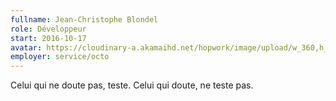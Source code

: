 ```yaml
---
fullname: Jean-Christophe Blondel
role: Développeur
start: 2016-10-17
avatar: https://cloudinary-a.akamaihd.net/hopwork/image/upload/w_360,h_340,c_thumb,g_auto/aljxq5wzf1fjaxwvbuyp.jpg
employer: service/octo
---
```


Celui qui ne doute pas, teste.
Celui qui doute, ne teste pas.
